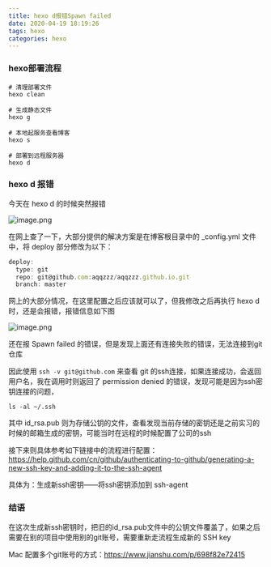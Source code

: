 ```yaml
---
title: hexo d报错Spawn failed
date: 2020-04-19 18:19:26
tags: hexo
categories: hexo
---
```


### hexo部署流程

```
# 清理部署文件
hexo clean

# 生成静态文件
hexo g

# 本地起服务查看博客
hexo s

# 部署到远程服务器
hexo d
```

### hexo d 报错

今天在 hexo d 的时候突然报错

![image.png](http://ww1.sinaimg.cn/large/8ac7964fly1gdz9c1ngqmj20vg0ii7wh.jpg)

在网上查了一下，大部分提供的解决方案是在博客根目录中的 _config.yml 文件中，将 deploy 部分修改为以下：

```javascript
deploy:
  type: git
  repo: git@github.com:aqqzzz/aqqzzz.github.io.git
  branch: master
```



网上的大部分情况，在这里配置之后应该就可以了，但我修改之后再执行 hexo d 时，还是会报错，报错信息如下图

![image.png](http://ww1.sinaimg.cn/large/8ac7964fly1gdz9gebhmjj20vi0dokhx.jpg)



还在报 Spawn failed 的错误，但是发现上面还有连接失败的错误，无法连接到git仓库

因此使用  `ssh -v git@github.com` 来查看 git 的ssh连接，如果连接成功，会返回用户名，我在调用时则返回了 permission denied 的错误，发现可能是因为ssh密钥连接的问题，

```
ls -al ~/.ssh
```

其中 id_rsa.pub 则为存储公钥的文件，查看发现当前存储的密钥还是之前实习的时候的邮箱生成的密钥，可能当时在远程的时候配置了公司的ssh



接下来则具体参考如下链接中的流程进行配置：https://help.github.com/cn/github/authenticating-to-github/generating-a-new-ssh-key-and-adding-it-to-the-ssh-agent

具体为：生成新ssh密钥——将ssh密钥添加到 ssh-agent



### 结语

在这次生成新ssh密钥时，把旧的id_rsa.pub文件中的公钥文件覆盖了，如果之后需要在别的项目中使用别的git账号，需要重新走流程生成新的 SSH key

Mac 配置多个git账号的方式：https://www.jianshu.com/p/698f82e72415